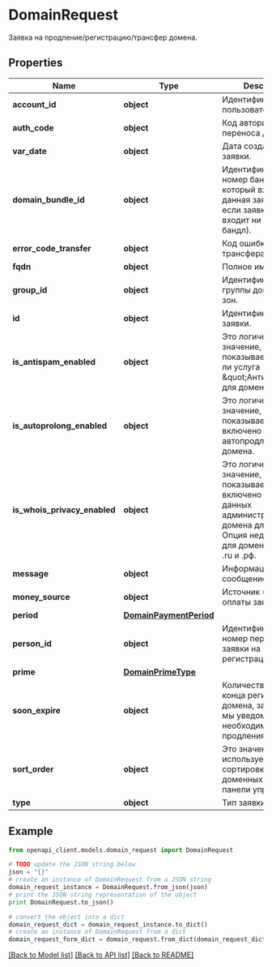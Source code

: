 # DomainRequest

Заявка на продление/регистрацию/трансфер домена.

## Properties
Name | Type | Description | Notes
------------ | ------------- | ------------- | -------------
**account_id** | **object** | Идентификатор пользователя | 
**auth_code** | **object** | Код авторизации для переноса домена. | 
**var_date** | **object** | Дата создания заявки. | 
**domain_bundle_id** | **object** | Идентификационный номер бандла, в который входит данная заявка (null - если заявка не входит ни в один бандл). | 
**error_code_transfer** | **object** | Код ошибки трансфера домена. | 
**fqdn** | **object** | Полное имя домена. | 
**group_id** | **object** | Идентификатор группы доменных зон. | 
**id** | **object** | Идентификатор заявки. | 
**is_antispam_enabled** | **object** | Это логическое значение, которое показывает включена ли услуга \&quot;Антиспам\&quot; для домена | 
**is_autoprolong_enabled** | **object** | Это логическое значение, которое показывает, включено ли автопродление домена. | 
**is_whois_privacy_enabled** | **object** | Это логическое значение, которое показывает, включено ли скрытие данных администратора домена для whois. Опция недоступна для доменов в зонах .ru и .рф. | 
**message** | **object** | Информационное сообщение о заявке. | 
**money_source** | **object** | Источник (способ) оплаты заявки. | 
**period** | [**DomainPaymentPeriod**](DomainPaymentPeriod.md) |  | 
**person_id** | **object** | Идентификационный номер персоны для заявки на регистрацию. | 
**prime** | [**DomainPrimeType**](DomainPrimeType.md) |  | 
**soon_expire** | **object** | Количество дней до конца регистрации домена, за которые мы уведомим о необходимости продления. | 
**sort_order** | **object** | Это значение используется для сортировки доменных зон в панели управления. | 
**type** | **object** | Тип заявки. | 

## Example

```python
from openapi_client.models.domain_request import DomainRequest

# TODO update the JSON string below
json = "{}"
# create an instance of DomainRequest from a JSON string
domain_request_instance = DomainRequest.from_json(json)
# print the JSON string representation of the object
print DomainRequest.to_json()

# convert the object into a dict
domain_request_dict = domain_request_instance.to_dict()
# create an instance of DomainRequest from a dict
domain_request_form_dict = domain_request.from_dict(domain_request_dict)
```
[[Back to Model list]](../README.md#documentation-for-models) [[Back to API list]](../README.md#documentation-for-api-endpoints) [[Back to README]](../README.md)


